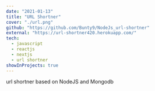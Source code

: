 ```yaml
---
date: "2021-01-13"
title: "URL Shortner"
cover: "./url.png"
github: "https://github.com/Bunty9/NodeJs_url-shortner"
external: "https://url-shortner420.herokuapp.com/"
tech:
  - javascript
  - reactjs
  - nextjs
  - url shortner
showInProjects: true
---
```


url shortner based on NodeJS and Mongodb
